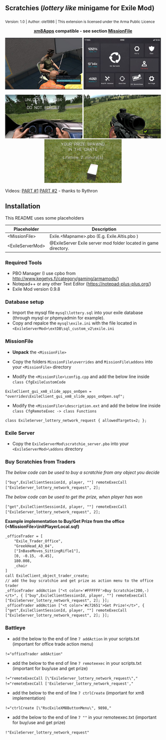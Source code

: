 ## Scratchies (*lottery like* minigame for Exile Mod)
<sub>Version: 1.0 | Author: ole1986 | This extension is licensed under the Arma Public Licence</sub>

**<p align="center"><a href="https://github.com/TheeMrshix/XM8-Apps">xm8Apps</a> compatible - see section <a href="#missionfile">MissionFile</a></p>**

<p align="center">
    <img src="images/buyget.jpg" width="250" title="Buy a scratch, get the prize">
    <img src="images/usexm8.jpg" width="250" title="Use the scratchie in XM8">
</p>
<p align="center">
    <img src="images/prize-vehicle.jpg" width="250" title="Prize Vehicle">
    <img src="images/prize-poptabs.jpg" width="250" title="Prize Poptabs">
    <img src="images/prize-weapon.jpg" width="250" title="Prize Weapons">
</p>

Videos: [PART #1](https://www.youtube.com/watch?v=zVPXYhhYrbU) [PART #2](https://www.youtube.com/watch?v=2MC45ycnOkc) - thanks to Rythron

## Installation

This README uses some placeholders

Placeholder            | Description
---------------------- | -------------
&lt;MissionFile&gt;    | Exile.&lt;Mapname&gt;.pbo (E.g. Exile.Altis.pbo )
&lt;ExileServerMod&gt; | @ExileServer Exile server mod folder located in game directory.

### Required Tools

+ PBO Manager (I use cpbo from http://www.kegetys.fi/category/gaming/armamods/)
+ Notepad++ or any other Text Editor (https://notepad-plus-plus.org/)
+ Exile Mod version 0.9.8

### Database setup

+ Import the mysql file `mysql\lottery.sql` into your exile database (through mysql or phpmyadmin for example).
+ Copy and repalce the `mysql\exile.ini` with the file located in `<ExileServerMod>\extDB\sql_custom_v2\exile.ini`

### MissionFile

+ **Unpack** the `<MissionFile>`

+ Copy the folders `MissionFile\overrides` and `MissionFile\addons` into your `<MissionFile>` directory
+ Modify the `<MissionFile>\config.cpp` and add the below line inside `class CfgExileCustomCode`

```
ExileClient_gui_xm8_slide_apps_onOpen = "overrides\ExileClient_gui_xm8_slide_apps_onOpen.sqf";
```

+ Modify the `<MissionFile>\description.ext` and add the below line inside  `class CfgRemoteExec -> class Functions`

```
class ExileServer_lottery_network_request { allowedTargets=2; };
```

### Exile Server

+ Copy the `ExileServerMod\scratchie_server.pbo` into your `<ExileServerMod>\addons` directory

### Buy Scratchies from Traders

*The below code can be used to buy a scratchie from any object you decide*

`["buy",ExileClientSessionId, player, ""] remoteExecCall ["ExileServer_lottery_network_request", 2];`

*The below code can be used to get the prize, when player has won*

`["get",ExileClientSessionId, player, ""] remoteExecCall ["ExileServer_lottery_network_request", 2];`

**Example implementation to Buy/Get Prize from the office (&lt;MissionFile&gt;\initPlayerLocal.sqf)**
```
_officeTrader = [
    "Exile_Trader_Office",
    "GreekHead_A3_04",
    ["InBaseMoves_SittingRifle1"],
    [0, -0.15, -0.45],
    180.008,
    _chair
]
call ExileClient_object_trader_create;
// add the buy scratchie and get prize as action menu to the office trader
_officeTrader addAction ["<t color='#FFFFFF'>Buy Scratchie(200,-)</t>", { ["buy",ExileClientSessionId, player, ""] remoteExecCall ["ExileServer_lottery_network_request", 2]; }];
_officeTrader addAction ["<t color='#c72651'>Get Prize!</t>", { ["get",ExileClientSessionId, player, ""] remoteExecCall ["ExileServer_lottery_network_request", 2]; }];
```

### Battleye

+ add the below to the end of line `7 addAction` in your scripts.txt (important for office trade action menu)

 `!="officeTrader addAction"`
 
+ add the below to the end of line `7 remoteexec` in your scripts.txt (important for buy/use and get prize)

 `!="remoteExecCall [\"ExileServer_lottery_network_request\"," !="remoteExecCall ['ExileServer_lottery_network_request',"`
 
+ add the below to the end of line `7 ctrlCreate` (important for xm8 implementation)
 
 `!="ctrlCreate [\"RscExileXM8ButtonMenu\", 9898,"`

+ add the below to the end of line `7 ""` in your remoteexec.txt (important for buy/use and get prize)

 `!"ExileServer_lottery_network_request"`

